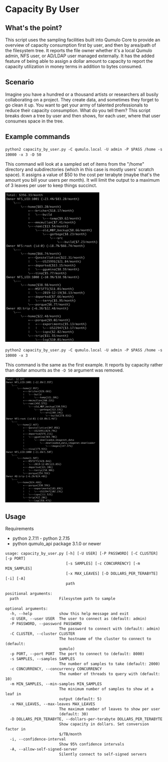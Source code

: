 # Capacity By User


## What's the point?

This script uses the sampling facilities built into Qumulo Core to provide an overview of capacity consumption first by user, and then by area/path of the filesystem tree. It reports the file owner whether it's a local Qumulo admin, NFS user, or AD/LDAP user managed externally. It has the added feature of being able to assign a dollar amount to capacity to report the capacity utilization in money terms in addition to bytes consumed.


## Scenario

Imagine you have a hundred or a thousand artists or researchers all busily collaborating on a project. They create data, and sometimes they forget to go clean it up. You want to get your army of talented professionals to reduce their capacity consumption. What do you tell them? This script breaks down a tree by user and then shows, for each user, where that user consumes space in the tree.


## Example commands

`python2 capacity_by_user.py -C qumulo.local -U admin -P $PASS /home -s 10000 -x 3 -D 50`

This command will look at a sampled set of items from the "/home" directory and subdirectories (which in this case is mostly users' scratch space). It assigns a value of $50 to the cost per terabyte (maybe that's the amount you bill your users per month). It will limit the output to a maximum of 3 leaves per user to keep things succinct.

<img src="https://raw.githubusercontent.com/Qumulo/capacity-by-user/master/images/capacity-by-user-with-dollar-amount.png" width="300" alt="Dollar capacity by user output on the command line with top 5 users shown" />


`python2 capacity_by_user.py -C qumulo.local -U admin -P $PASS /home -s 10000 -x 3`

This command is the same as the first example. It reports by capacity rather than dollar amounts as the `-D 50` argument was removed.

<img src="https://raw.githubusercontent.com/Qumulo/capacity-by-user/master/images/capacity-by-user-with-bytes.png" width="300" alt="Byte capacity by user output on the command line with top 5 users shown" />


## Usage

Requirements

* python 2.7.11 - python 2.7.15
* python qumulo_api package 3.1.0 or newer

```
usage: capacity_by_user.py [-h] [-U USER] [-P PASSWORD] [-C CLUSTER] [-p PORT]
                           [-s SAMPLES] [-c CONCURRENCY] [-m MIN_SAMPLES]
                           [-x MAX_LEAVES] [-D DOLLARS_PER_TERABYTE] [-i] [-A]
                           path

positional arguments:
  path                  Filesystem path to sample

optional arguments:
  -h, --help            show this help message and exit
  -U USER, --user USER  The user to connect as (default: admin)
  -P PASSWORD, --password PASSWORD
                        The password to connect with (default: admin)
  -C CLUSTER, --cluster CLUSTER
                        The hostname of the cluster to connect to (default:
                        qumulo)
  -p PORT, --port PORT  The port to connect to (default: 8000)
  -s SAMPLES, --samples SAMPLES
                        The number of samples to take (default: 2000)
  -c CONCURRENCY, --concurrency CONCURRENCY
                        The number of threads to query with (default: 10)
  -m MIN_SAMPLES, --min-samples MIN_SAMPLES
                        The minimum number of samples to show at a leaf in
                        output (default: 5)
  -x MAX_LEAVES, --max-leaves MAX_LEAVES
                        The maximum number of leaves to show per user
                        (default: 30)
  -D DOLLARS_PER_TERABYTE, --dollars-per-terabyte DOLLARS_PER_TERABYTE
                        Show capacity in dollars. Set conversion factor in
                        $/TB/month
  -i, --confidence-interval
                        Show 95% confidence intervals
  -A, --allow-self-signed-server
                        Silently connect to self-signed servers
```



